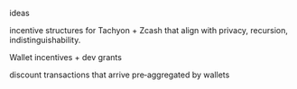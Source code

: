 ideas

incentive structures for Tachyon + Zcash that align with privacy, recursion, indistinguishability.


Wallet incentives + dev grants


discount transactions that arrive pre‑aggregated by wallets